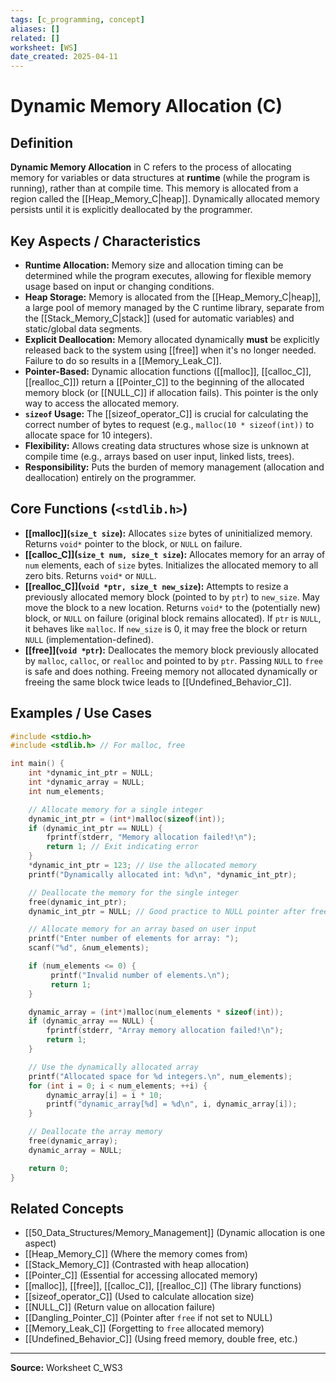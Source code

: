 ```yaml
---
tags: [c_programming, concept]
aliases: []
related: []
worksheet: [WS]
date_created: 2025-04-11
---
```

# Dynamic Memory Allocation (C)

## Definition

**Dynamic Memory Allocation** in C refers to the process of allocating memory for variables or data structures at **runtime** (while the program is running), rather than at compile time. This memory is allocated from a region called the [[Heap_Memory_C|heap]]. Dynamically allocated memory persists until it is explicitly deallocated by the programmer.

## Key Aspects / Characteristics

- **Runtime Allocation:** Memory size and allocation timing can be determined while the program executes, allowing for flexible memory usage based on input or changing conditions.
- **Heap Storage:** Memory is allocated from the [[Heap_Memory_C|heap]], a large pool of memory managed by the C runtime library, separate from the [[Stack_Memory_C|stack]] (used for automatic variables) and static/global data segments.
- **Explicit Deallocation:** Memory allocated dynamically **must** be explicitly released back to the system using [[free]] when it's no longer needed. Failure to do so results in a [[Memory_Leak_C]].
- **Pointer-Based:** Dynamic allocation functions ([[malloc]], [[calloc_C]], [[realloc_C]]) return a [[Pointer_C]] to the beginning of the allocated memory block (or [[NULL_C]] if allocation fails). This pointer is the only way to access the allocated memory.
- **`sizeof` Usage:** The [[sizeof_operator_C]] is crucial for calculating the correct number of bytes to request (e.g., `malloc(10 * sizeof(int))` to allocate space for 10 integers).
- **Flexibility:** Allows creating data structures whose size is unknown at compile time (e.g., arrays based on user input, linked lists, trees).
- **Responsibility:** Puts the burden of memory management (allocation and deallocation) entirely on the programmer.

## Core Functions (`<stdlib.h>`)

-   **[[malloc]](`size_t size`):** Allocates `size` bytes of uninitialized memory. Returns `void*` pointer to the block, or `NULL` on failure.
-   **[[calloc_C]](`size_t num, size_t size`):** Allocates memory for an array of `num` elements, each of `size` bytes. Initializes the allocated memory to all zero bits. Returns `void*` or `NULL`.
-   **[[realloc_C]](`void *ptr, size_t new_size`):** Attempts to resize a previously allocated memory block (pointed to by `ptr`) to `new_size`. May move the block to a new location. Returns `void*` to the (potentially new) block, or `NULL` on failure (original block remains allocated). If `ptr` is `NULL`, it behaves like `malloc`. If `new_size` is 0, it may free the block or return `NULL` (implementation-defined).
-   **[[free]](`void *ptr`):** Deallocates the memory block previously allocated by `malloc`, `calloc`, or `realloc` and pointed to by `ptr`. Passing `NULL` to `free` is safe and does nothing. Freeing memory not allocated dynamically or freeing the same block twice leads to [[Undefined_Behavior_C]].

## Examples / Use Cases

```c
#include <stdio.h>
#include <stdlib.h> // For malloc, free

int main() {
    int *dynamic_int_ptr = NULL;
    int *dynamic_array = NULL;
    int num_elements;

    // Allocate memory for a single integer
    dynamic_int_ptr = (int*)malloc(sizeof(int));
    if (dynamic_int_ptr == NULL) {
        fprintf(stderr, "Memory allocation failed!\n");
        return 1; // Exit indicating error
    }
    *dynamic_int_ptr = 123; // Use the allocated memory
    printf("Dynamically allocated int: %d\n", *dynamic_int_ptr);

    // Deallocate the memory for the single integer
    free(dynamic_int_ptr);
    dynamic_int_ptr = NULL; // Good practice to NULL pointer after free

    // Allocate memory for an array based on user input
    printf("Enter number of elements for array: ");
    scanf("%d", &num_elements);

    if (num_elements <= 0) {
         printf("Invalid number of elements.\n");
         return 1;
    }

    dynamic_array = (int*)malloc(num_elements * sizeof(int));
    if (dynamic_array == NULL) {
        fprintf(stderr, "Array memory allocation failed!\n");
        return 1;
    }

    // Use the dynamically allocated array
    printf("Allocated space for %d integers.\n", num_elements);
    for (int i = 0; i < num_elements; ++i) {
        dynamic_array[i] = i * 10;
        printf("dynamic_array[%d] = %d\n", i, dynamic_array[i]);
    }

    // Deallocate the array memory
    free(dynamic_array);
    dynamic_array = NULL;

    return 0;
}
```

## Related Concepts
- [[50_Data_Structures/Memory_Management]] (Dynamic allocation is one aspect)
- [[Heap_Memory_C]] (Where the memory comes from)
- [[Stack_Memory_C]] (Contrasted with heap allocation)
- [[Pointer_C]] (Essential for accessing allocated memory)
- [[malloc]], [[free]], [[calloc_C]], [[realloc_C]] (The library functions)
- [[sizeof_operator_C]] (Used to calculate allocation size)
- [[NULL_C]] (Return value on allocation failure)
- [[Dangling_Pointer_C]] (Pointer after `free` if not set to NULL)
- [[Memory_Leak_C]] (Forgetting to `free` allocated memory)
- [[Undefined_Behavior_C]] (Using freed memory, double free, etc.)

---
**Source:** Worksheet C_WS3